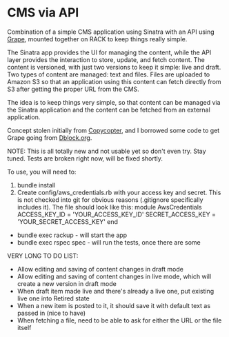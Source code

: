 CMS via API
=================

Combination of a simple CMS application using Sinatra with an API using [Grape](http://github.com/intridea/grape),
mounted together on RACK to keep things really simple.

The Sinatra app provides the UI for managing the content, while the API layer provides the interaction to
store, update, and fetch content. The content is versioned, with just two versions to keep it simple: live
and draft. Two types of content are managed: text and files. Files are uploaded to Amazon S3 so that an
application using this content can fetch directly from S3 after getting the proper URL from the CMS.

The idea is to keep things very simple, so that content can be managed via the Sinatra application and the
content can be fetched from an external application.

Concept stolen initially from [Copycopter](http://github.com/copycopter), and I borrowed some code to
get Grape going from [Dblock.org](http://code.dblock.org/grape-api-mounted-on-rack-w-static-pages).

NOTE: This is all totally new and not usable yet so don't even try. Stay tuned.
Tests are broken right now, will be fixed shortly.

To use, you will need to:

1. bundle install
2. Create config/aws_credentials.rb with your access key and secret. This is not checked into git for obvious reasons (.gitignore specifically includes it).
 The file should look like this:
    module AwsCredentials
      ACCESS_KEY_ID = 'YOUR_ACCESS_KEY_ID'
      SECRET_ACCESS_KEY = 'YOUR_SECRET_ACCESS_KEY'
    end

- bundle exec rackup - will start the app
- bundle exec rspec spec - will run the tests, once there are some

VERY LONG TO DO LIST:

- Allow editing and saving of content changes in draft mode
- Allow editing and saving of content changes in live mode, which will create a new version in draft mode
- When draft item made live and there's already a live one, put existing live one into Retired state
- When a new item is posted to it, it should save it with default text as passed in (nice to have)
- When fetching a file, need to be able to ask for either the URL or the file itself


